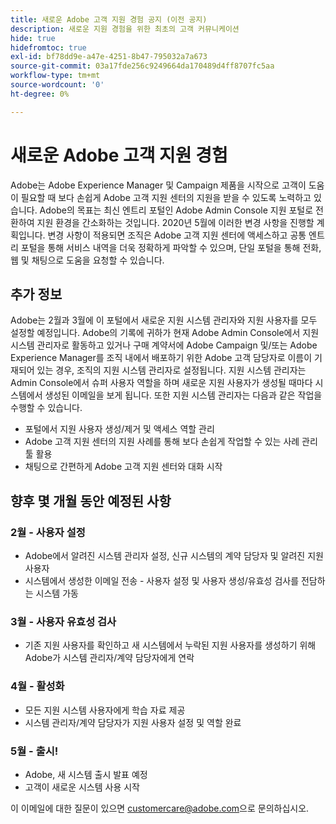 ```yaml
---
title: 새로운 Adobe 고객 지원 경험 공지 (이전 공지)
description: 새로운 지원 경험을 위한 최초의 고객 커뮤니케이션
hide: true
hidefromtoc: true
exl-id: bf78dd9e-a47e-4251-8b47-795032a7a673
source-git-commit: 03a17fde256c9249664da170489d4ff8707fc5aa
workflow-type: tm+mt
source-wordcount: '0'
ht-degree: 0%

---
```


# 새로운 Adobe 고객 지원 경험

Adobe는 Adobe Experience Manager 및 Campaign 제품을 시작으로 고객이 도움이 필요할 때 보다 손쉽게 Adobe 고객 지원 센터의 지원을 받을 수 있도록 노력하고 있습니다. Adobe의 목표는 최신 엔트리 포털인 Adobe Admin Console 지원 포털로 전환하여 지원 환경을 간소화하는 것입니다. 2020년 5월에 이러한 변경 사항을 진행할 계획입니다. 변경 사항이 적용되면 조직은 Adobe 고객 지원 센터에 액세스하고 공통 엔트리 포털을 통해 서비스 내역을 더욱 정확하게 파악할 수 있으며, 단일 포털을 통해 전화, 웹 및 채팅으로 도움을 요청할 수 있습니다.

## 추가 정보

Adobe는 2월과 3월에 이 포털에서 새로운 지원 시스템 관리자와 지원 사용자를 모두 설정할 예정입니다. Adobe의 기록에 귀하가 현재 Adobe Admin Console에서 지원 시스템 관리자로 활동하고 있거나 구매 계약서에 Adobe Campaign 및/또는 Adobe Experience Manager를 조직 내에서 배포하기 위한 Adobe 고객 담당자로 이름이 기재되어 있는 경우, 조직의 지원 시스템 관리자로 설정됩니다.
지원 시스템 관리자는 Admin Console에서 슈퍼 사용자 역할을 하며 새로운 지원 사용자가 생성될 때마다 시스템에서 생성된 이메일을 보게 됩니다. 또한 지원 시스템 관리자는 다음과 같은 작업을 수행할 수 있습니다.

* 포털에서 지원 사용자 생성/제거 및 액세스 역할 관리
* Adobe 고객 지원 센터의 지원 사례를 통해 보다 손쉽게 작업할 수 있는 사례 관리 툴 활용
* 채팅으로 간편하게 Adobe 고객 지원 센터와 대화 시작

## 향후 몇 개월 동안 예정된 사항

### 2월 - 사용자 설정

* Adobe에서 알려진 시스템 관리자 설정, 신규 시스템의 계약 담당자 및 알려진 지원 사용자
* 시스템에서 생성한 이메일 전송 - 사용자 설정 및 사용자 생성/유효성 검사를 전담하는 시스템 가동


### 3월 - 사용자 유효성 검사

* 기존 지원 사용자를 확인하고 새 시스템에서 누락된 지원 사용자를 생성하기 위해 Adobe가 시스템 관리자/계약 담당자에게 연락

### 4월 - 활성화

* 모든 지원 시스템 사용자에게 학습 자료 제공
* 시스템 관리자/계약 담당자가 지원 사용자 설정 및 역할 완료

### 5월 - 출시!

* Adobe, 새 시스템 출시 발표 예정
* 고객이 새로운 시스템 사용 시작

이 이메일에 대한 질문이 있으면 [customercare@adobe.com](mailto:customercare@adobe.com)으로 문의하십시오.

